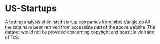# US-Startups
A testing analysis of enlisted startup companies from https://angle.co
All the data have been retrived from accessible part of the above website. 
The dataset would not be provided concerning copyright and possible violation of ToS.
